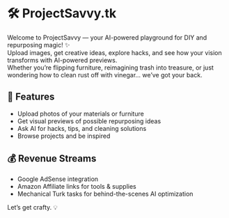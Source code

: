 # 🛠️ ProjectSavvy.tk

Welcome to ProjectSavvy — your AI-powered playground for DIY and repurposing magic! ✨  
Upload images, get creative ideas, explore hacks, and see how your vision transforms with AI-powered previews.  
Whether you’re flipping furniture, reimagining trash into treasure, or just wondering how to clean rust off with vinegar… we’ve got your back.

## 🔮 Features
- Upload photos of your materials or furniture
- Get visual previews of possible repurposing ideas
- Ask AI for hacks, tips, and cleaning solutions
- Browse projects and be inspired

## 💰 Revenue Streams
- Google AdSense integration
- Amazon Affiliate links for tools & supplies
- Mechanical Turk tasks for behind-the-scenes AI optimization

Let’s get crafty. 💡
